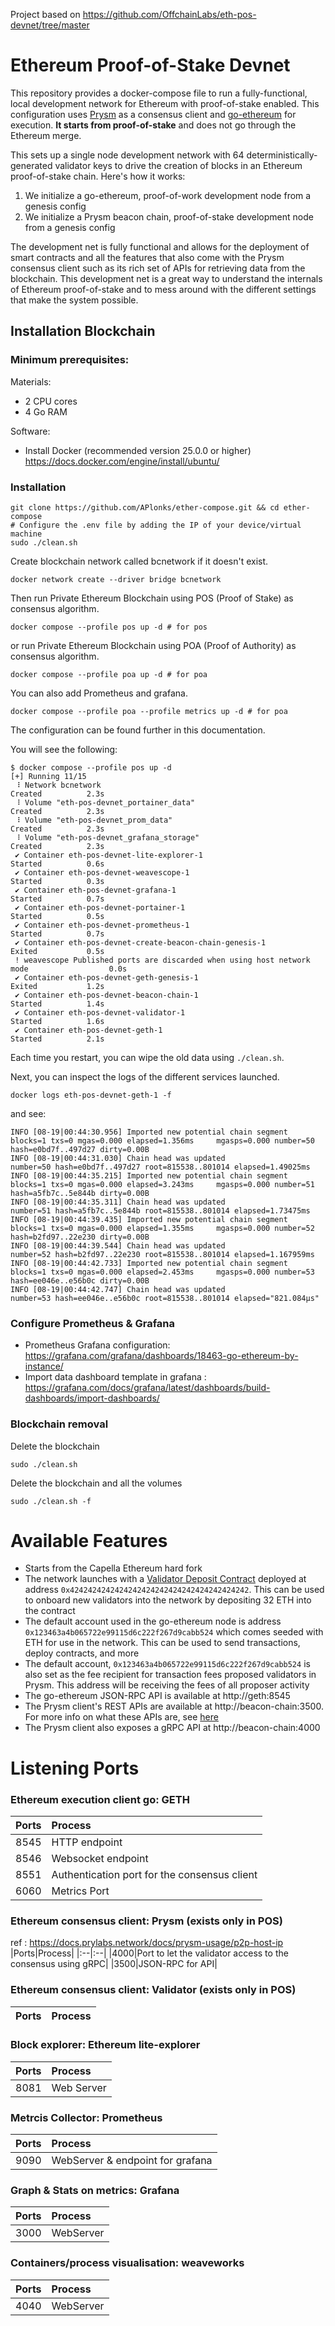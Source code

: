 Project based on https://github.com/OffchainLabs/eth-pos-devnet/tree/master

# Ethereum Proof-of-Stake Devnet

This repository provides a docker-compose file to run a fully-functional, local development network for Ethereum with proof-of-stake enabled. This configuration uses [Prysm](https://github.com/prysmaticlabs/prysm) as a consensus client and [go-ethereum](https://github.com/ethereum/go-ethereum) for execution. **It starts from proof-of-stake** and does not go through the Ethereum merge.

This sets up a single node development network with 64 deterministically-generated validator keys to drive the creation of blocks in an Ethereum proof-of-stake chain. Here's how it works:

1. We initialize a go-ethereum, proof-of-work development node from a genesis config
2. We initialize a Prysm beacon chain, proof-of-stake development node from a genesis config

The development net is fully functional and allows for the deployment of smart contracts and all the features that also come with the Prysm consensus client such as its rich set of APIs for retrieving data from the blockchain. This development net is a great way to understand the internals of Ethereum proof-of-stake and to mess around with the different settings that make the system possible.

## Installation Blockchain

### Minimum prerequisites:

Materials:
- 2 CPU cores
- 4 Go RAM

Software:
- Install Docker (recommended version 25.0.0 or higher)
https://docs.docker.com/engine/install/ubuntu/

### Installation

```
git clone https://github.com/APlonks/ether-compose.git && cd ether-compose
# Configure the .env file by adding the IP of your device/virtual machine
sudo ./clean.sh
```

Create blockchain network called bcnetwork if it doesn't exist.
```
docker network create --driver bridge bcnetwork
```

Then run Private Ethereum Blockchain using POS (Proof of Stake) as consensus algorithm.
```
docker compose --profile pos up -d # for pos
```

or run Private Ethereum Blockchain using POA (Proof of Authority) as consensus algorithm.
```
docker compose --profile poa up -d # for poa
```

You can also add Prometheus and grafana.
```
docker compose --profile poa --profile metrics up -d # for poa
```

The configuration can be found further in this documentation.

You will see the following:

```
$ docker compose --profile pos up -d
[+] Running 11/15
 ⠸ Network bcnetwork                                                     Created          2.3s
 ⠸ Volume "eth-pos-devnet_portainer_data"                                Created          2.3s
 ⠸ Volume "eth-pos-devnet_prom_data"                                     Created          2.3s
 ⠸ Volume "eth-pos-devnet_grafana_storage"                               Created          2.3s
 ✔ Container eth-pos-devnet-lite-explorer-1                              Started          0.6s
 ✔ Container eth-pos-devnet-weavescope-1                                 Started          0.3s
 ✔ Container eth-pos-devnet-grafana-1                                    Started          0.7s
 ✔ Container eth-pos-devnet-portainer-1                                  Started          0.5s
 ✔ Container eth-pos-devnet-prometheus-1                                 Started          0.7s
 ✔ Container eth-pos-devnet-create-beacon-chain-genesis-1                Exited           0.5s
 ! weavescope Published ports are discarded when using host network mode                  0.0s
 ✔ Container eth-pos-devnet-geth-genesis-1                               Exited           1.2s
 ✔ Container eth-pos-devnet-beacon-chain-1                               Started          1.4s
 ✔ Container eth-pos-devnet-validator-1                                  Started          1.6s
 ✔ Container eth-pos-devnet-geth-1                                       Started          2.1s
```

Each time you restart, you can wipe the old data using `./clean.sh`.

Next, you can inspect the logs of the different services launched. 

```
docker logs eth-pos-devnet-geth-1 -f
```

and see:

```
INFO [08-19|00:44:30.956] Imported new potential chain segment     blocks=1 txs=0 mgas=0.000 elapsed=1.356ms     mgasps=0.000 number=50 hash=e0bd7f..497d27 dirty=0.00B
INFO [08-19|00:44:31.030] Chain head was updated                   number=50 hash=e0bd7f..497d27 root=815538..801014 elapsed=1.49025ms
INFO [08-19|00:44:35.215] Imported new potential chain segment     blocks=1 txs=0 mgas=0.000 elapsed=3.243ms     mgasps=0.000 number=51 hash=a5fb7c..5e844b dirty=0.00B
INFO [08-19|00:44:35.311] Chain head was updated                   number=51 hash=a5fb7c..5e844b root=815538..801014 elapsed=1.73475ms
INFO [08-19|00:44:39.435] Imported new potential chain segment     blocks=1 txs=0 mgas=0.000 elapsed=1.355ms     mgasps=0.000 number=52 hash=b2fd97..22e230 dirty=0.00B
INFO [08-19|00:44:39.544] Chain head was updated                   number=52 hash=b2fd97..22e230 root=815538..801014 elapsed=1.167959ms
INFO [08-19|00:44:42.733] Imported new potential chain segment     blocks=1 txs=0 mgas=0.000 elapsed=2.453ms     mgasps=0.000 number=53 hash=ee046e..e56b0c dirty=0.00B
INFO [08-19|00:44:42.747] Chain head was updated                   number=53 hash=ee046e..e56b0c root=815538..801014 elapsed="821.084µs"
```

### Configure Prometheus & Grafana
- Prometheus Grafana configuration: 
https://grafana.com/grafana/dashboards/18463-go-ethereum-by-instance/
- Import data dashboard template in grafana : https://grafana.com/docs/grafana/latest/dashboards/build-dashboards/import-dashboards/

### Blockchain removal
Delete the blockchain 
```
sudo ./clean.sh
```

Delete the blockchain and all the volumes
```
sudo ./clean.sh -f
```

# Available Features

- Starts from the Capella Ethereum hard fork
- The network launches with a [Validator Deposit Contract](https://github.com/ethereum/consensus-specs/blob/dev/solidity_deposit_contract/deposit_contract.sol) deployed at address `0x4242424242424242424242424242424242424242`. This can be used to onboard new validators into the network by depositing 32 ETH into the contract
- The default account used in the go-ethereum node is address `0x123463a4b065722e99115d6c222f267d9cabb524` which comes seeded with ETH for use in the network. This can be used to send transactions, deploy contracts, and more
- The default account, `0x123463a4b065722e99115d6c222f267d9cabb524` is also set as the fee recipient for transaction fees proposed validators in Prysm. This address will be receiving the fees of all proposer activity
- The go-ethereum JSON-RPC API is available at http://geth:8545
- The Prysm client's REST APIs are available at http://beacon-chain:3500. For more info on what these APIs are, see [here](https://ethereum.github.io/beacon-APIs/)
- The Prysm client also exposes a gRPC API at http://beacon-chain:4000

# Listening Ports

### Ethereum execution client go: **GETH**
|Ports|Process|
|:--|:--|
|8545|HTTP endpoint|
|8546|Websocket endpoint|
|8551|Authentication port for the consensus client|
|6060|Metrics Port|

### Ethereum consensus client: **Prysm** (exists only in POS)
ref : https://docs.prylabs.network/docs/prysm-usage/p2p-host-ip
|Ports|Process|
|:--|:--|
|4000|Port to let the validator access to the consensus using gRPC|
|3500|JSON-RPC for API|


### Ethereum consensus client: **Validator** (exists only in POS)
|Ports|Process|
|:--|:--|


### Block explorer: **Ethereum lite-explorer**
|Ports|Process|
|:--|:--|
|8081|Web Server|

### Metrcis Collector: **Prometheus**
|Ports|Process|
|:--|:--|
|9090|WebServer & endpoint for grafana|

### Graph & Stats on metrics: **Grafana**
|Ports|Process|
|:--|:--|
|3000|WebServer|

### Containers/process visualisation: **weaveworks**
|Ports|Process|
|:--|:--|
|4040|WebServer|
